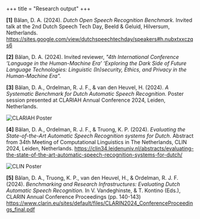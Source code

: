+++
title = "Research output"
+++

**[1]** Bălan, D. A. (2024). *Dutch Open Speech Recognition Benchmark*. Invited talk at the 2nd Dutch Speech Tech Day, Beeld & Geluid, Hilversum, Netherlands. https://sites.google.com/view/dutchspeechtechday/speakers#h.nubxtxxczqs6

**[2]** Bălan, D. A. (2024). Invited reviewer, *"4th International Conference ‘Language in the Human-Machine Era’ ‘Exploring the Dark Side of Future Language Technologies: Linguistic (In)security, Ethics, and Privacy in the Human-Machine Era".*

**[3]** Bălan, D. A., Ordelman, R. J. F., & van den Heuvel, H. (2024). *A Systematic Benchmark for Dutch Automatic Speech Recognition.* Poster session presented at CLARIAH Annual Conference 2024, Leiden, Netherlands.

![CLARIAH Poster](../images/CLARIAH_poster.png)

**[4]** Bălan, D. A., Ordelman, R. J. F., & Truong, K. P. (2024). *Evaluating the State-of-the-Art Automatic Speech Recognition systems for Dutch*. Abstract from 34th Meeting of Computational Linguistics in The Netherlands, CLIN 2024, Leiden, Netherlands. https://clin34.leidenuniv.nl/abstracts/evaluating-the-state-of-the-art-automatic-speech-recognition-systems-for-dutch/

![CLIN Poster](../images/CLIN_poster.png)

**[5]** Bălan, D. A., Truong, K. P., van den Heuvel, H., & Ordelman, R. J. F. (2024). *Benchmarking and Research Infrastructures: Evaluating Dutch Automatic Speech Recognition.* In V. Vandeghinste, & T. Kontino (Eds.), CLARIN Annual Conference Proceedings (pp. 140-143) https://www.clarin.eu/sites/default/files/CLARIN2024_ConferenceProceedings_final.pdf